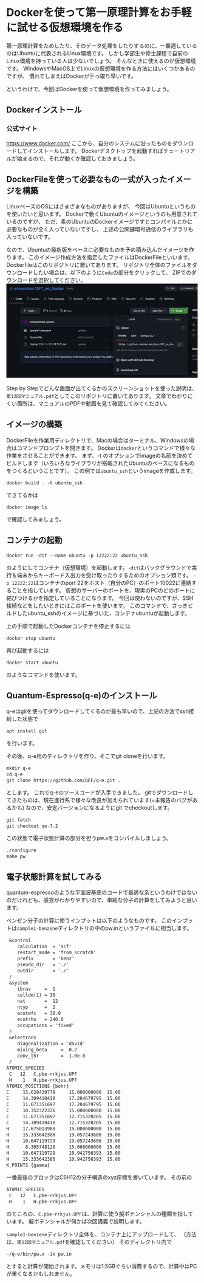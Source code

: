 # Dockerを使って第一原理計算をお手軽に試せる仮想環境を作る

第一原理計算をためしたり、そのデータ処理をしたりするのに、一番適しているのはUbuntuに代表されるLinux環境です。
しかし学部生や修士課程で自前のLinux環境を持っている人は少ないでしょう。
そんなときに使えるのが仮想環境です。
WindowsやMacOS上でLinuxの仮想環境を作る方法にはいくつかあるのですが、
慣れてしまえばDockerが手っ取り早いです。

というわけで、今回はDockerを使って仮想環境を作ってみましょう。

## Dockerインストール

### 公式サイト
https://www.docker.com/
ここから、自分のシステムに沿ったものをダウンロードしてインストールします。
Dockerデスクトップを起動すればチュートリアルが始まるので、それが動くか確認しておきましょう。


## DockerFileを使って必要なもの一式が入ったイメージを構築
LinuxベースのOSにはさまざまなものがありますが、
今回はUbuntuというものを使いたいと思います。
Dockerで動くUbuntuのイメージというのも用意されているのですが、
ただ、素のUbuntuのDockerイメージですとコンパイルとかに必要なものが全く入っていないですし、
上述の公開鍵暗号通信のライブラリも入っていないです。

なので、Ubuntuの最新版をベースに必要なものを予め積み込んだイメージを作ります。
このイメージ作成方法を指定したファイルはDockerFileといいます。
Dockerfileはこのリポジトリに置いてあります。
リポジトリ全体のファイルをダウンロードしたい場合は、以下のように`Code`の部分をクリックして、
ZIPでのダウンロードを選択してください。
![download](https://github.com/eminamitani/DFT_on_Docker/blob/16efb08b2f59ad78bfc77084a2f808567124881f/img/github_download.png)


Step by Stepでどんな画面が出てくるかのスクリーンショットを使った説明は、
`第12回マニュアル.pdf`としてこのリポジトリに置いてあります。
文章でわかりにくい箇所は、マニュアルのPDFや動画を見て確認してみてください。

## イメージの構築
DockerFileを作業用ディレクトリで、Macの場合はターミナル、Windowsの場合はコマンドプロンプトを開きます。
Dockerは`docker`というコマンドで様々な作業をさせることができます。
まず、-t のオプションでimageの名前を決めてビルドします（いろいろなライブラリが搭載されたUbuntuのベースになるものをつくるということです）。
この例では`ubuntu_ssh`というimageを作成します。

```
docker build . -t ubuntu_ssh
```
できてるかは
```
docker image ls
```
で確認してみましょう。

## コンテナの起動

```
docker run -dit --name ubuntu -p 12222:22 ubuntu_ssh
```
のようにしてコンテナ（仮想環境）を起動します。`-dit`はバックグラウンドで実行＆端末からキーボード入出力を受け取ったりするためのオプション類です。
`-p 12222:22`はコンテナのport 22をホスト（自分のPC）のポート10022に連結することを指しています。
仮想のサーバーのポートを、現実のPCのどのポートに結びつけるかを指定していることになります。
今回は使わないのですが、SSH接続などをしたいときにはこのポートを使います。
このコマンドで、さっきビルドしたubuntu_sshのイメージに基づいた、コンテナubuntuが起動します。

上の手順で起動したDockerコンテナを停止するには
```
docker stop ubuntu
```

再び起動するには
```
docker start ubuntu
```
のようなコマンドを使います。


## Quantum-Espresso(q-e)のインストール
q-eはgitを使ってダウンロードしてくるのが最も早いので、上記の方法でssh接続した状態で
```
apt install git
```
を行います。

その後、q-e用のディレクトリを作り、そこでgit cloneを行います。
```
mkdir q-e
cd q-e
git clone https://github.com/QEF/q-e.git .
```
とします。
これでq-eのソースコードが入手できました。
gitでダウンロードしてきたものは、現在進行系で様々な改良が加えられています(=未報告のバグがあるかも)
なので、安定バージョンになるようにgit でcheckoutします。
```
git fetch
git checkout qe-7.2
```
この状態で電子状態計算の部分を担うpw.xをコンパイルしましょう。

```
./configure
make pw
```

## 電子状態計算を試してみる
quantum-espressoのような平面波基底のコードで最適な系というわけではないのだけれども、感覚がわかりやすいので、単純な分子の計算をしてみようと思います。

ベンゼン分子の計算に使うインプットは以下のようなものです。
このインプットは`sample1-benzene`ディレクトリの中のpw.inというファイルに相当します。
```
 &control
    calculation  = 'scf'
    restart_mode = 'from_scratch'
    prefix       = 'benz'
    pseudo_dir   = './'
    outdir       = './'
 /
 &system    
    ibrav     =  1
    celldm(1) = 30
    nat       =  12
    ntyp      =  2
    ecutwfc   = 30.0
    ecutrho   = 240.0
    occupations = 'fixed' 
 /
 &electrons
    diagonalization = 'david'
    mixing_beta     =  0.2 
    conv_thr        =  1.0e-8
 /
ATOMIC_SPECIES
 C   12   C.pbe-rrkjus.UPF
 H    1   H.pbe-rrkjus.UPF
ATOMIC_POSITIONS {bohr}
C     15.628439779     15.000000000  15.00
C     14.309410418     17.284679795  15.00
C     11.671351697     17.284679795  15.00
C     10.352322336     15.000000000  15.00
C     11.671351697     12.715320205  15.00
C     14.309410418     12.715320205  15.00
H     17.675013988     15.000000000  15.00
H     15.333642386     19.057243606  15.00
H     10.647119729     19.057243606  15.00
H      8.305748128     15.000000000  15.00
H     10.647119729     10.942756393  15.00
H     15.333642386     10.942756393  15.00
K_POINTS {gamma}

```

一番最後のブロックはC6H12の分子構造のxyz座標を書いています。
その前の
```
ATOMIC_SPECIES
 C   12   C.pbe-rrkjus.UPF
 H    1   H.pbe-rrkjus.UPF
```
のところの、`C.pbe-rrkjus.UPF`は、計算に使う擬ポテンシャルの種類を指しています。
擬ポテンシャルが何かは次回講義で説明します。

`sample1-benzene`ディレクトリ全体を、コンテナ上にアップロードして、
（方法は、`第12回マニュアル.pdf`を確認してください）
そのディレクトリ内で
```
~/q-e/bin/pw.x -in pw.in
```
とすると計算が開始されます。メモリは1.5GBぐらい消費するので、計算中はPCが重くなるかもしれません。